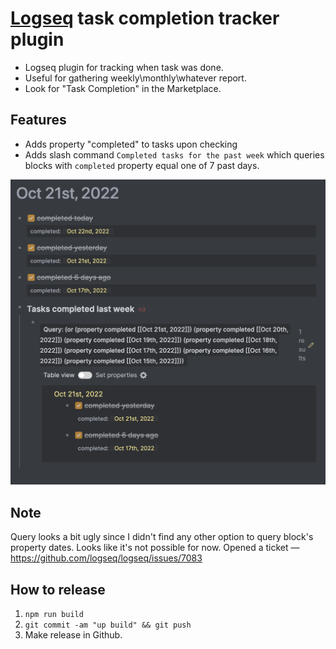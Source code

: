 # [Logseq](https://logseq.com) task completion tracker plugin

* Logseq plugin for tracking when task was done. 
* Useful for gathering weekly\monthly\whatever report.
* Look for "Task Completion" in the Marketplace.

## Features
* Adds property "completed" to tasks upon checking
* Adds slash command `Completed tasks for the past week` which queries blocks with `completed` property equal one of 7 past days.

![demo](demo2.png)

## Note
Query looks a bit ugly since I didn't find any other option to query block's property dates. Looks like it's not possible for now. Opened a ticket — https://github.com/logseq/logseq/issues/7083

## How to release
1. `npm run build`
2. `git commit -am "up build" && git push`
3. Make release in Github.
